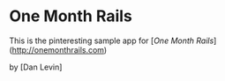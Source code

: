 # One Month Rails

This is the pinteresting sample app for
[*One Month Rails*] (http://onemonthrails.com)

by [Dan Levin]